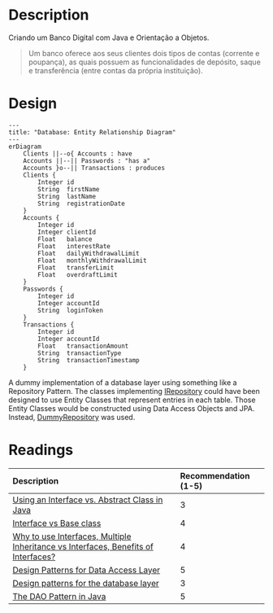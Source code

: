 # Description
Criando um Banco Digital com Java e Orientação a Objetos.

> Um banco oferece aos seus clientes dois tipos de contas (corrente e poupança), as quais possuem as funcionalidades de depósito, saque e transferência (entre contas da própria instituição).

# Design
```mermaid
---
title: "Database: Entity Relationship Diagram"
---
erDiagram
    Clients ||--o{ Accounts : have
    Accounts ||--|| Passwords : "has a"
    Accounts }o--|| Transactions : produces
    Clients {
        Integer id
        String  firstName
        String  lastName
        String  registrationDate
    }
    Accounts {
        Integer id
        Integer clientId
        Float   balance
        Float   interestRate
        Float   dailyWithdrawalLimit
        Float   monthlyWithdrawalLimit
        Float   transferLimit
        Float   overdraftLimit
    }
    Passwords {
        Integer id
        Integer accountId
        String  loginToken
    }
    Transactions {
        Integer id
        Integer accountId
        Float   transactionAmount
        String  transactionType
        String  transactionTimestamp
    }
```

A dummy implementation of a database layer using something like a Repository Pattern. The classes implementing [IRepository](./src/repository/IRepository.java) could have been designed to use Entity Classes that represent entries in each table. Those Entity Classes would be constructed using Data Access Objects and JPA. Instead, [DummyRepository](./src/repository/DummyRepository.java) was used.

# Readings
| Description | Recommendation (1-5) |
| :---        | :---                 |
| [Using an Interface vs. Abstract Class in Java](https://www.baeldung.com/java-interface-vs-abstract-class) | 3 |
| [Interface vs Base class](https://stackoverflow.com/a/56894/16969525) | 4 |
| [Why to use Interfaces, Multiple Inheritance vs Interfaces, Benefits of Interfaces?](https://stackoverflow.com/a/8531493/16969525) | 4 |
| [Design Patterns for Data Access Layer](https://stackoverflow.com/a/27724421/16969525) | 5 |
| [Design patterns for the database layer](https://medium.com/towards-polyglot-architecture/design-patterns-for-the-database-layer-7b741b126036) | 3 |
| [The DAO Pattern in Java](https://www.baeldung.com/java-dao-pattern) | 5 |

